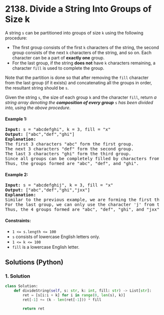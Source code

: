 # 2138. Divide a String Into Groups of Size k
A string `s` can be partitioned into groups of size `k` using the following procedure:
* The first group consists of the first `k` characters of the string, the second group consists of the next `k` characters of the string, and so on. Each character can be a part of **exactly one** group.
* For the last group, if the string **does not** have `k` characters remaining, a character `fill` is used to complete the group.

Note that the partition is done so that after removing the `fill` character from the last group (if it exists) and concatenating all the groups in order, the resultant string should be `s`.

Given the string `s`, the size of each group `k` and the character `fill`, return *a string array denoting the **composition of every group*** `s` *has been divided into, using the above procedure*.

#### Example 1:
<pre>
<strong>Input:</strong> s = "abcdefghi", k = 3, fill = "x"
<strong>Output:</strong> ["abc","def","ghi"]
<strong>Explanation:</strong>
The first 3 characters "abc" form the first group.
The next 3 characters "def" form the second group.
The last 3 characters "ghi" form the third group.
Since all groups can be completely filled by characters from the string, we do not need to use fill.
Thus, the groups formed are "abc", "def", and "ghi".
</pre>

#### Example 2:
<pre>
<strong>Input:</strong> s = "abcdefghij", k = 3, fill = "x"
<strong>Output:</strong> ["abc","def","ghi","jxx"]
<strong>Explanation:</strong>
Similar to the previous example, we are forming the first three groups "abc", "def", and "ghi".
For the last group, we can only use the character 'j' from the string. To complete this group, we add 'x' twice.
Thus, the 4 groups formed are "abc", "def", "ghi", and "jxx".
</pre>

#### Constraints:
* `1 <= s.length <= 100`
* `s` consists of lowercase English letters only.
* `1 <= k <= 100`
* `fill` is a lowercase English letter.

## Solutions (Python)

### 1. Solution
```Python
class Solution:
    def divideString(self, s: str, k: int, fill: str) -> List[str]:
        ret = [s[i:i + k] for i in range(0, len(s), k)]
        ret[-1] += (k - len(ret[-1])) * fill

        return ret
```

